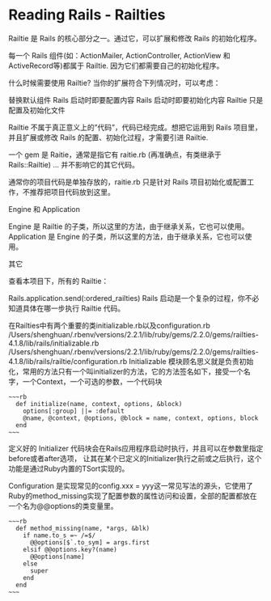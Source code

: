 # Reading Rails - Railties

Railtie 是 Rails 的核心部分之一。通过它，可以扩展和修改 Rails 的初始化程序。

每一个 Rails 组件(如：ActionMailer, ActionController, ActionView 和 ActiveRecord等)都属于 Railtie. 因为它们都需要自己的初始化程序。

什么时候需要使用 Railtie? 当你的扩展符合下列情况时，可以考虑：

替换默认组件
Rails 启动时即要配置内容
Rails 启动时即要初始化内容
Railtie 只是配置及初始化文件

Railtie 不属于真正意义上的”代码”，代码已经完成。想把它运用到 Rails 项目里，并且扩展或修改 Rails 的配置、初始化过程，才需要引进 Railtie.

一个 gem 是 Raitie，通常是指它有 raitie.rb (再准确点，有类继承于 Rails::Railtie) … 并不影响它的其它代码。

通常你的项目代码是单独存放的，raitie.rb 只是针对 Rails 项目初始化或配置工作，不推荐把项目代码放到这里。

Engine 和 Application

Engine 是 Railtie 的子类，所以这里的方法，由于继承关系，它也可以使用。
Application 是 Engine 的子类，所以这里的方法，由于继承关系，它也可以使用。

其它

查看本项目下，所有的 Railtie：

Rails.application.send(:ordered_railties)
Rails 启动是一个复杂的过程，你不必知道具体在哪一步执行 Railtie 代码。

在Railties中有两个重要的类initializable.rb以及configuration.rb
/Users/shenghuan/.rbenv/versions/2.2.1/lib/ruby/gems/2.2.0/gems/railties-4.1.8/lib/rails/initializable.rb
/Users/shenghuan/.rbenv/versions/2.2.1/lib/ruby/gems/2.2.0/gems/railties-4.1.8/lib/rails/railtie/configuration.rb
Initializable 模块顾名思义就是负责初始化，常用的方法只有一个叫initializer的方法，它的方法签名如下，接受一个名字，一个Context，一个可选的参数，一个代码块

	~~~rb
      def initialize(name, context, options, &block)
        options[:group] ||= :default
        @name, @context, @options, @block = name, context, options, block
      end
    ~~~

定义好的 Initializer 代码块会在Rails应用程序启动时执行，并且可以在参数里指定before或者after选项， 让其在某个已定义的Initializer执行之前或之后执行，这个功能是通过Ruby内置的TSort实现的。

Configuration 是实现常见的config.xxx = yyy这一常见写法的源头，它使用了Ruby的method_missing实现了配置参数的属性访问和设置，全部的配置都放在一个名为@@options的类变量里。

	~~~rb
      def method_missing(name, *args, &blk)
        if name.to_s =~ /=$/
          @@options[$`.to_sym] = args.first
        elsif @@options.key?(name)
          @@options[name]
        else
          super
        end
      end
    ~~~

